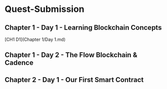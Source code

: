 # Quest-Submission

## Chapter 1 - Day 1 - Learning Blockchain Concepts

[CH1 D1](Chapter 1/Day 1.md)

## Chapter 1 - Day 2 - The Flow Blockchain & Cadence



## Chapter 2 - Day 1 - Our First Smart Contract

